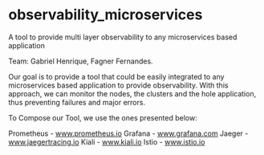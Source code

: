 # observability_microservices
A tool to provide multi layer observability to any microservices based application

Team: Gabriel Henrique, Fagner Fernandes.

Our goal is to provide a tool that could be easily integrated to any microservices based application to provide observability.
With this approach, we can monitor the nodes, the clusters and the hole application, thus preventing failures and major errors.

To Compose our Tool, we use the ones presented below:

Prometheus - www.prometheus.io
Grafana - www.grafana.com
Jaeger - www.jaegertracing.io
Kiali - www.kiali.io
Istio - www.istio.io



